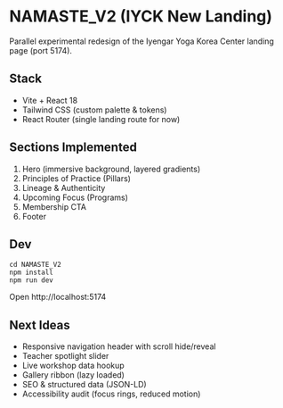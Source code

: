 # NAMASTE_V2 (IYCK New Landing)

Parallel experimental redesign of the Iyengar Yoga Korea Center landing page (port 5174).

## Stack
- Vite + React 18
- Tailwind CSS (custom palette & tokens)
- React Router (single landing route for now)

## Sections Implemented
1. Hero (immersive background, layered gradients)
2. Principles of Practice (Pillars)
3. Lineage & Authenticity
4. Upcoming Focus (Programs)
5. Membership CTA
6. Footer

## Dev
```
cd NAMASTE_V2
npm install
npm run dev
```
Open http://localhost:5174

## Next Ideas
- Responsive navigation header with scroll hide/reveal
- Teacher spotlight slider
- Live workshop data hookup
- Gallery ribbon (lazy loaded)
- SEO & structured data (JSON-LD)
- Accessibility audit (focus rings, reduced motion)

